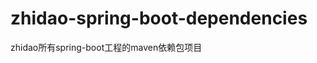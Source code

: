 zhidao-spring-boot-dependencies
============================================
zhidao所有spring-boot工程的maven依赖包项目



